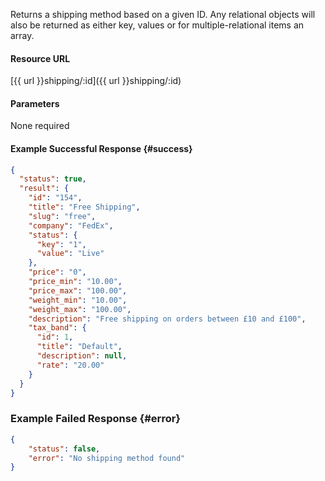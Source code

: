 <!--
@title Get shipping method by ID
@author Moltin Ltd
@description Returns a shipping method of the given ID

@sidebar 1
@family Shipping
@rate No
@auth Yes
@format JSON
@http GET
@version beta
-->
Returns a shipping method based on a given ID. Any relational objects will also be returned as either key, values or for multiple-relational items an array.


#### Resource URL
[{{ url }}shipping/:id]({{ url }}shipping/:id)


#### Parameters
None required

<!--code-->
#### Example Successful Response    {#success}
``` json
{
  "status": true,
  "result": {
    "id": "154",
    "title": "Free Shipping",
    "slug": "free",
    "company": "FedEx",
    "status": {
      "key": "1",
      "value": "Live"
    },
    "price": "0",
    "price_min": "10.00",
    "price_max": "100.00",
    "weight_min": "10.00",
    "weight_max": "100.00",
    "description": "Free shipping on orders between £10 and £100",
    "tax_band": {
      "id": 1,
      "title": "Default",
      "description": null,
      "rate": "20.00"
    }
  }
}
```


### Example Failed Response  {#error}
``` json
{
    "status": false,
    "error": "No shipping method found"
}
```
<!--/code-->